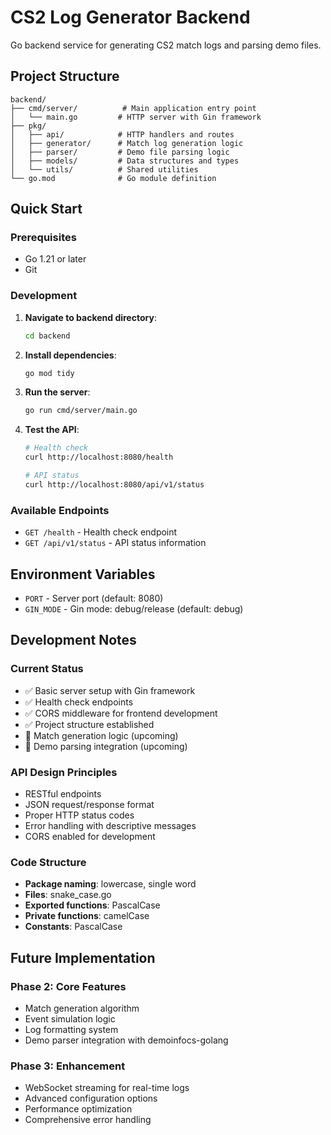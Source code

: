 # CS2 Log Generator Backend

Go backend service for generating CS2 match logs and parsing demo files.

## Project Structure

```
backend/
├── cmd/server/          # Main application entry point
│   └── main.go         # HTTP server with Gin framework
├── pkg/
│   ├── api/            # HTTP handlers and routes
│   ├── generator/      # Match log generation logic
│   ├── parser/         # Demo file parsing logic
│   ├── models/         # Data structures and types
│   └── utils/          # Shared utilities
└── go.mod              # Go module definition
```

## Quick Start

### Prerequisites
- Go 1.21 or later
- Git

### Development

1. **Navigate to backend directory**:
   ```bash
   cd backend
   ```

2. **Install dependencies**:
   ```bash
   go mod tidy
   ```

3. **Run the server**:
   ```bash
   go run cmd/server/main.go
   ```

4. **Test the API**:
   ```bash
   # Health check
   curl http://localhost:8080/health
   
   # API status
   curl http://localhost:8080/api/v1/status
   ```

### Available Endpoints

- `GET /health` - Health check endpoint
- `GET /api/v1/status` - API status information

## Environment Variables

- `PORT` - Server port (default: 8080)
- `GIN_MODE` - Gin mode: debug/release (default: debug)

## Development Notes

### Current Status
- ✅ Basic server setup with Gin framework
- ✅ Health check endpoints
- ✅ CORS middleware for frontend development
- ✅ Project structure established
- 🔄 Match generation logic (upcoming)
- 🔄 Demo parsing integration (upcoming)

### API Design Principles
- RESTful endpoints
- JSON request/response format
- Proper HTTP status codes
- Error handling with descriptive messages
- CORS enabled for development

### Code Structure
- **Package naming**: lowercase, single word
- **Files**: snake_case.go
- **Exported functions**: PascalCase
- **Private functions**: camelCase
- **Constants**: PascalCase

## Future Implementation

### Phase 2: Core Features
- Match generation algorithm
- Event simulation logic
- Log formatting system
- Demo parser integration with demoinfocs-golang

### Phase 3: Enhancement
- WebSocket streaming for real-time logs
- Advanced configuration options
- Performance optimization
- Comprehensive error handling